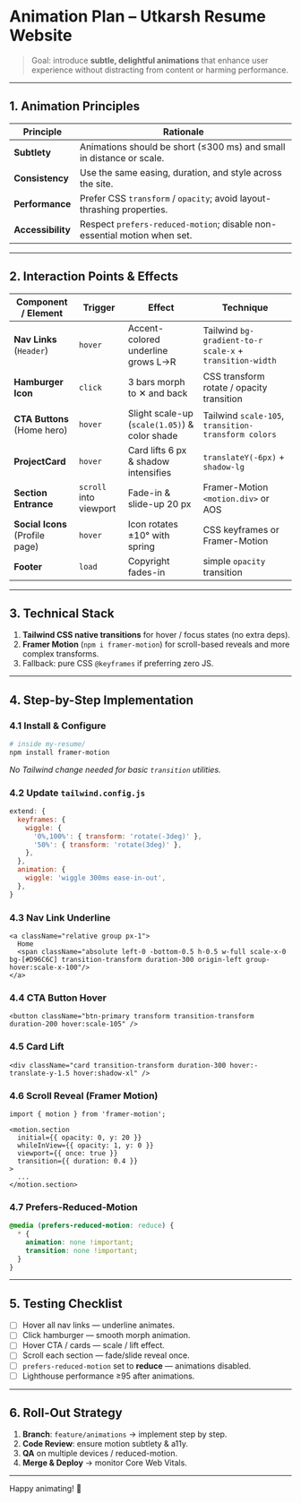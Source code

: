 # Animation Plan – Utkarsh Resume Website

> Goal: introduce **subtle, delightful animations** that enhance user experience without distracting from content or harming performance.

---

## 1. Animation Principles

| Principle | Rationale |
|-----------|-----------|
| **Subtlety** | Animations should be short (≤300 ms) and small in distance or scale. |
| **Consistency** | Use the same easing, duration, and style across the site. |
| **Performance** | Prefer CSS `transform` / `opacity`; avoid layout-thrashing properties. |
| **Accessibility** | Respect `prefers-reduced-motion`; disable non-essential motion when set. |

---

## 2. Interaction Points & Effects

| Component / Element | Trigger | Effect | Technique |
|---------------------|---------|--------|-----------|
| **Nav Links** (`Header`) | `hover` | Accent-colored underline grows L→R | Tailwind `bg-gradient-to-r scale-x` + `transition-width` |
| **Hamburger Icon** | `click` | 3 bars morph to ✕ and back | CSS transform rotate / opacity transition |
| **CTA Buttons** (Home hero) | `hover` | Slight scale-up (`scale(1.05)`) & color shade | Tailwind `scale-105`, `transition-transform colors` |
| **ProjectCard** | `hover` | Card lifts 6 px & shadow intensifies | `translateY(-6px)` + `shadow-lg` |
| **Section Entrance** | `scroll` into viewport | Fade-in & slide-up 20 px | Framer-Motion `<motion.div>` or AOS |
| **Social Icons** (Profile page) | `hover` | Icon rotates ±10° with spring | CSS keyframes or Framer-Motion |
| **Footer** | `load` | Copyright fades-in | simple `opacity` transition |

---

## 3. Technical Stack

1. **Tailwind CSS native transitions** for hover / focus states (no extra deps).
2. **Framer Motion** (`npm i framer-motion`) for scroll-based reveals and more complex transforms.
3. Fallback: pure CSS `@keyframes` if preferring zero JS.

---

## 4. Step-by-Step Implementation

### 4.1 Install & Configure
```bash
# inside my-resume/
npm install framer-motion
```
*No Tailwind change needed for basic `transition` utilities.*

### 4.2 Update `tailwind.config.js`
```js
extend: {
  keyframes: {
    wiggle: {
      '0%,100%': { transform: 'rotate(-3deg)' },
      '50%': { transform: 'rotate(3deg)' },
    },
  },
  animation: {
    wiggle: 'wiggle 300ms ease-in-out',
  },
}
```

### 4.3 Nav Link Underline
```tsx
<a className="relative group px-1">
  Home
  <span className="absolute left-0 -bottom-0.5 h-0.5 w-full scale-x-0 bg-[#D96C6C] transition-transform duration-300 origin-left group-hover:scale-x-100"/>
</a>
```

### 4.4 CTA Button Hover
```tsx
<button className="btn-primary transform transition-transform duration-200 hover:scale-105" />
```

### 4.5 Card Lift
```tsx
<div className="card transition-transform duration-300 hover:-translate-y-1.5 hover:shadow-xl" />
```

### 4.6 Scroll Reveal (Framer Motion)
```tsx
import { motion } from 'framer-motion';

<motion.section
  initial={{ opacity: 0, y: 20 }}
  whileInView={{ opacity: 1, y: 0 }}
  viewport={{ once: true }}
  transition={{ duration: 0.4 }}
>
  ...
</motion.section>
```

### 4.7 Prefers-Reduced-Motion
```css
@media (prefers-reduced-motion: reduce) {
  * {
    animation: none !important;
    transition: none !important;
  }
}
```

---

## 5. Testing Checklist
- [ ] Hover all nav links — underline animates.
- [ ] Click hamburger — smooth morph animation.
- [ ] Hover CTA / cards — scale / lift effect.
- [ ] Scroll each section — fade/slide reveal once.
- [ ] `prefers-reduced-motion` set to **reduce** — animations disabled.
- [ ] Lighthouse performance ≥95 after animations.

---

## 6. Roll-Out Strategy
1. **Branch**: `feature/animations` → implement step by step.
2. **Code Review**: ensure motion subtlety & a11y.
3. **QA** on multiple devices / reduced-motion.
4. **Merge & Deploy** → monitor Core Web Vitals.

---

Happy animating! 🎉